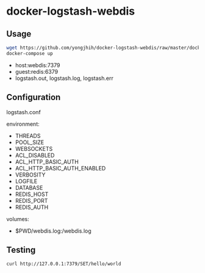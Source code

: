 # docker-logstash-webdis

## Usage

```sh
wget https://github.com/yongjhih/docker-logstash-webdis/raw/master/docker-compose.yml
docker-compose up
```

* host:webdis:7379
* guest:redis:6379
* logstash.out, logstash.log, logstash.err

## Configuration

logstash.conf

environment:

- THREADS
- POOL_SIZE
- WEBSOCKETS
- ACL_DISABLED
- ACL_HTTP_BASIC_AUTH
- ACL_HTTP_BASIC_AUTH_ENABLED
- VERBOSITY
- LOGFILE
- DATABASE
- REDIS_HOST
- REDIS_PORT
- REDIS_AUTH

volumes:

- $PWD/webdis.log:/webdis.log

## Testing

```sh
curl http://127.0.0.1:7379/SET/hello/world
```
